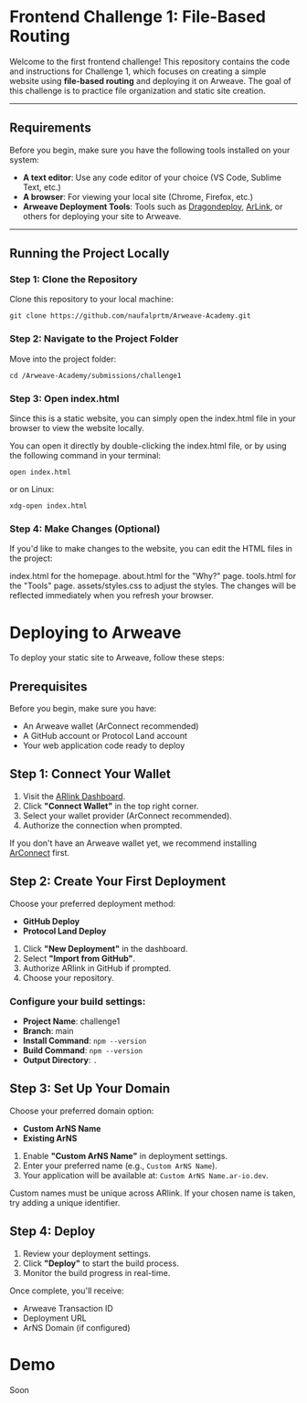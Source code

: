 # Frontend Challenge 1: File-Based Routing

Welcome to the first frontend challenge! This repository contains the code and instructions for Challenge 1, which focuses on creating a simple website using **file-based routing** and deploying it on Arweave. The goal of this challenge is to practice file organization and static site creation.

---

## Requirements

Before you begin, make sure you have the following tools installed on your system:

- **A text editor**: Use any code editor of your choice (VS Code, Sublime Text, etc.)
- **A browser**: For viewing your local site (Chrome, Firefox, etc.)
- **Arweave Deployment Tools**: Tools such as [Dragondeploy](https://dragondeploy.xyz), [ArLink](https://arlink.arweave.net), or others for deploying your site to Arweave.

---

## Running the Project Locally

### Step 1: Clone the Repository

Clone this repository to your local machine:

```
git clone https://github.com/naufalprtm/Arweave-Academy.git
```

### Step 2: Navigate to the Project Folder

Move into the project folder:
```
cd /Arweave-Academy/submissions/challenge1
```

### Step 3: Open index.html
Since this is a static website, you can simply open the index.html file in your browser to view the website locally.

You can open it directly by double-clicking the index.html file, or by using the following command in your terminal:
```
open index.html

```

or on Linux:

```
xdg-open index.html
```

### Step 4: Make Changes (Optional)
If you'd like to make changes to the website, you can edit the HTML files in the project:

index.html for the homepage.
about.html for the "Why?" page.
tools.html for the "Tools" page.
assets/styles.css to adjust the styles.
The changes will be reflected immediately when you refresh your browser.


# Deploying to Arweave

To deploy your static site to Arweave, follow these steps:

## Prerequisites

Before you begin, make sure you have:

- An Arweave wallet (ArConnect recommended)
- A GitHub account or Protocol Land account
- Your web application code ready to deploy

## Step 1: Connect Your Wallet

1. Visit the [ARlink Dashboard](https://arlink.io).
2. Click **"Connect Wallet"** in the top right corner.
3. Select your wallet provider (ArConnect recommended).
4. Authorize the connection when prompted.

If you don't have an Arweave wallet yet, we recommend installing [ArConnect](https://www.arconnect.io) first.

## Step 2: Create Your First Deployment

Choose your preferred deployment method:

- **GitHub Deploy**
- **Protocol Land Deploy**

1. Click **"New Deployment"** in the dashboard.
2. Select **"Import from GitHub"**.
3. Authorize ARlink in GitHub if prompted.
4. Choose your repository.

### Configure your build settings:

- **Project Name**: challenge1
- **Branch**: main
- **Install Command**: `npm --version`
- **Build Command**: `npm --version`
- **Output Directory**: `.`

## Step 3: Set Up Your Domain

Choose your preferred domain option:

- **Custom ArNS Name**
- **Existing ArNS**

1. Enable **"Custom ArNS Name"** in deployment settings.
2. Enter your preferred name (e.g., `Custom ArNS Name`).
3. Your application will be available at: `Custom ArNS Name.ar-io.dev`.

Custom names must be unique across ARlink. If your chosen name is taken, try adding a unique identifier.

## Step 4: Deploy

1. Review your deployment settings.
2. Click **"Deploy"** to start the build process.
3. Monitor the build progress in real-time.

Once complete, you'll receive:

- Arweave Transaction ID
- Deployment URL
- ArNS Domain (if configured)




# Demo

Soon